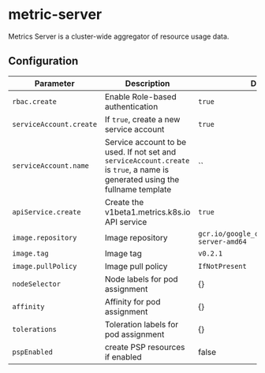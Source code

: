# metric-server

Metrics Server is a cluster-wide aggregator of resource usage data.

## Configuration

Parameter | Description | Default
--- | --- | ---
`rbac.create` | Enable Role-based authentication | `true`
`serviceAccount.create` | If `true`, create a new service account | `true`
`serviceAccount.name` | Service account to be used. If not set and `serviceAccount.create` is `true`, a name is generated using the fullname template | ``
`apiService.create` | Create the v1beta1.metrics.k8s.io API service | `true`
`image.repository` | Image repository | `gcr.io/google_containers/metrics-server-amd64`
`image.tag` | Image tag | `v0.2.1`
`image.pullPolicy` | Image pull policy | `IfNotPresent`
`nodeSelector`  | Node labels for pod assignment  | {} 
`affinity`  | Affinity for pod assignment | {}
`tolerations`  | Toleration labels for pod assignment   | {} 
`pspEnabled` | create PSP resources if enabled | false